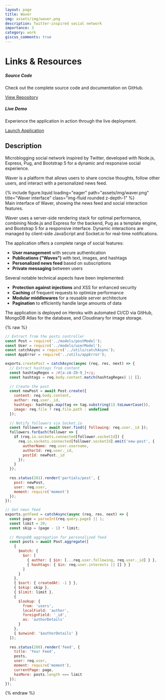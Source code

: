 ```yaml
---
layout: page
title: Waver
img: assets/img/waver.png
description: Twitter-inspired social network
importance: 3
category: work
giscus_comments: true
---
```


# Links & Resources

<div class="row">
  <div class="col-sm-6">
    <div class="card">
      <div class="card-body">
        <h5 class="card-title">Source Code</h5>
        <p class="card-text">Check out the complete source code and documentation on GitHub.</p>
        <a href="https://github.com/Escanor1986/WaveTides" target="_blank" class="btn btn-primary">
          <i class="fab fa-github"></i> View Repository
        </a>
      </div>
    </div>
  </div>
  <div class="col-sm-6">
    <div class="card">
      <div class="card-body">
        <h5 class="card-title">Live Demo</h5>
        <p class="card-text">Experience the application in action through the live deployment.</p>
        <a href="https://waver-493c140e7e9c.herokuapp.com/auth/signin/form" target="_blank" class="btn btn-success">
          <i class="fas fa-external-link-alt"></i> Launch Application
        </a>
      </div>
    </div>
  </div>
</div>

## Description

Microblogging social network inspired by Twitter, developed with Node.js, Express, Pug, and Bootstrap 5 for a dynamic and responsive social experience.

Waver is a platform that allows users to share concise thoughts, follow other users, and interact with a personalized news feed.

<div class="row">
    <div class="col-sm mt-3 mt-md-0">
        {% include figure.liquid loading="eager" path="assets/img/waver.png" title="Waver interface" class="img-fluid rounded z-depth-1" %}
    </div>
</div>
<div class="caption">
    Main interface of Waver, showing the news feed and social interaction features.
</div>

Waver uses a server-side rendering stack for optimal performance, combining Node.js and Express for the backend, Pug as a template engine, and Bootstrap 5 for a responsive interface. Dynamic interactions are managed by client-side JavaScript and Socket.io for real-time notifications.

The application offers a complete range of social features:

- **User management** with secure authentication
- **Publications ("Waves")** with text, images, and hashtags
- **Personalized news feed** based on subscriptions
- **Private messaging** between users

Several notable technical aspects have been implemented:

- **Protection against injections** and XSS for enhanced security
- **Caching** of frequent requests to optimize performance
- **Modular middlewares** for a reusable server architecture
- **Pagination** to efficiently handle large amounts of data

The application is deployed on Heroku with automated CI/CD via GitHub, MongoDB Atlas for the database, and Cloudinary for image storage.

{% raw %}

```javascript
// Extract from the posts controller
const Post = require('../models/postModel');
const User = require('../models/userModel');
const catchAsync = require('../utils/catchAsync');
const AppError = require('../utils/appError');

exports.createPost = catchAsync(async (req, res, next) => {
  // Extract hashtags from content
  const hashtagRegex = /#[a-zA-Z0-9_]+/g;
  const hashtags = req.body.content.match(hashtagRegex) || [];
  
  // Create the post
  const newPost = await Post.create({
    content: req.body.content,
    author: req.user._id,
    hashtags: hashtags.map(tag => tag.substring(1).toLowerCase()),
    image: req.file ? req.file.path : undefined
  });
  
  // Notify followers via Socket.io
  const followers = await User.find({ following: req.user._id });
  followers.forEach(follower => {
    if (req.io.sockets.connected[follower.socketId]) {
      req.io.sockets.connected[follower.socketId].emit('new-post', {
        authorName: req.user.username,
        authorId: req.user._id,
        postId: newPost._id
      });
    }
  });
  
  res.status(201).render('partials/post', {
    post: newPost,
    user: req.user,
    moment: require('moment')
  });
});

// Get news feed
exports.getFeed = catchAsync(async (req, res, next) => {
  const page = parseInt(req.query.page) || 1;
  const limit = 20;
  const skip = (page - 1) * limit;
  
  // MongoDB aggregation for personalized feed
  const posts = await Post.aggregate([
    {
      $match: {
        $or: [
          { author: { $in: [...req.user.following, req.user._id] } },
          { hashtags: { $in: req.user.interests || [] } }
        ]
      }
    },
    { $sort: { createdAt: -1 } },
    { $skip: skip },
    { $limit: limit },
    {
      $lookup: {
        from: 'users',
        localField: 'author',
        foreignField: '_id',
        as: 'authorDetails'
      }
    },
    { $unwind: '$authorDetails' }
  ]);
  
  res.status(200).render('feed', {
    title: 'Your Feed',
    posts,
    user: req.user,
    moment: require('moment'),
    currentPage: page,
    hasMore: posts.length === limit
  });
});
```

{% endraw %}
